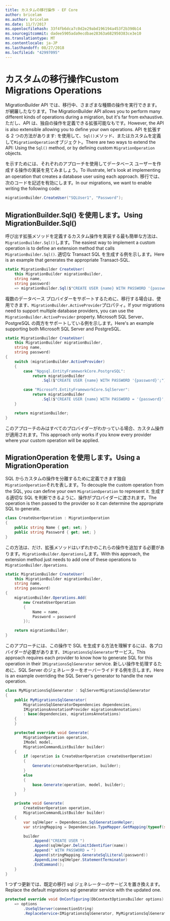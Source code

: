 ```yaml
---
title: カスタムの移行操作 - EF Core
author: bricelam
ms.author: bricelam
ms.date: 11/7/2017
ms.openlocfilehash: 33f4fb6dca7c0d2e29abd196194a453f2b390b14
ms.sourcegitcommit: dadee5905ada9ecdbae28363a682950383ce3e10
ms.translationtype: MT
ms.contentlocale: ja-JP
ms.lasthandoff: 08/27/2018
ms.locfileid: "42997095"
---
```

<a name="custom-migrations-operations"></a><span data-ttu-id="b8878-102">カスタムの移行操作</span><span class="sxs-lookup"><span data-stu-id="b8878-102">Custom Migrations Operations</span></span>
============================
<span data-ttu-id="b8878-103">MigrationBuilder API では、移行中、さまざまな種類の操作を実行できます。 が網羅したなります。</span><span class="sxs-lookup"><span data-stu-id="b8878-103">The MigrationBuilder API allows you to perform many different kinds of operations during a migration, but it's far from exhaustive.</span></span> <span data-ttu-id="b8878-104">ただし、API は、独自の操作を定義できる拡張可能なもです。</span><span class="sxs-lookup"><span data-stu-id="b8878-104">However, the API is also extensible allowing you to define your own operations.</span></span> <span data-ttu-id="b8878-105">API を拡張する 2 つの方法があります: を使用して、`Sql()`メソッド、またはカスタムを定義して`MigrationOperation`オブジェクト。</span><span class="sxs-lookup"><span data-stu-id="b8878-105">There are two ways to extend the API: Using the `Sql()` method, or by defining custom `MigrationOperation` objects.</span></span>

<span data-ttu-id="b8878-106">を示すためには、それぞれのアプローチを使用してデータベース ユーザーを作成する操作の実装を見てみましょう。</span><span class="sxs-lookup"><span data-stu-id="b8878-106">To illustrate, let's look at implementing an operation that creates a database user using each approach.</span></span> <span data-ttu-id="b8878-107">移行では、次のコードを記述を有効にします。</span><span class="sxs-lookup"><span data-stu-id="b8878-107">In our migrations, we want to enable writing the following code:</span></span>

``` csharp
migrationBuilder.CreateUser("SQLUser1", "Password");
```

<a name="using-migrationbuildersql"></a><span data-ttu-id="b8878-108">MigrationBuilder.Sql() を使用します。</span><span class="sxs-lookup"><span data-stu-id="b8878-108">Using MigrationBuilder.Sql()</span></span>
----------------------------
<span data-ttu-id="b8878-109">呼び出す拡張メソッドを定義するカスタム操作を実装する最も簡単な方法は、`MigrationBuilder.Sql()`します。</span><span class="sxs-lookup"><span data-stu-id="b8878-109">The easiest way to implement a custom operation is to define an extension method that calls `MigrationBuilder.Sql()`.</span></span>
<span data-ttu-id="b8878-110">適切な Transact SQL を生成する例を示します。</span><span class="sxs-lookup"><span data-stu-id="b8878-110">Here is an example that generates the appropriate Transact-SQL.</span></span>

``` csharp
static MigrationBuilder CreateUser(
    this MigrationBuilder migrationBuilder,
    string name,
    string password)
    => migrationBuilder.Sql($"CREATE USER {name} WITH PASSWORD '{password}';");
```

<span data-ttu-id="b8878-111">複数のデータベース プロバイダーをサポートするために、移行する場合は、使用できます、`MigrationBuilder.ActiveProvider`プロパティ。</span><span class="sxs-lookup"><span data-stu-id="b8878-111">If your migrations need to support multiple database providers, you can use the `MigrationBuilder.ActiveProvider` property.</span></span> <span data-ttu-id="b8878-112">Microsoft SQL Server、PostgreSQL の両方をサポートしている例を示します。</span><span class="sxs-lookup"><span data-stu-id="b8878-112">Here's an example supporting both Microsoft SQL Server and PostgreSQL.</span></span>

``` csharp
static MigrationBuilder CreateUser(
    this MigrationBuilder migrationBuilder,
    string name,
    string password)
{
    switch (migrationBuilder.ActiveProvider)
    {
        case "Npgsql.EntityFrameworkCore.PostgreSQL":
            return migrationBuilder
                .Sql($"CREATE USER {name} WITH PASSWORD '{password}';");

        case "Microsoft.EntityFrameworkCore.SqlServer":
            return migrationBuilder
                .Sql($"CREATE USER {name} WITH PASSWORD = '{password}';");
    }

    return migrationBuilder;
}
```

<span data-ttu-id="b8878-113">このアプローチのみはすべてのプロバイダーがわかっている場合、カスタム操作が適用されます。</span><span class="sxs-lookup"><span data-stu-id="b8878-113">This approach only works if you know every provider where your custom operation will be applied.</span></span>

<a name="using-a-migrationoperation"></a><span data-ttu-id="b8878-114">MigrationOperation を使用します。</span><span class="sxs-lookup"><span data-stu-id="b8878-114">Using a MigrationOperation</span></span>
---------------------------
<span data-ttu-id="b8878-115">SQL からカスタムの操作を分離するために定義できます独自`MigrationOperation`それを表します。</span><span class="sxs-lookup"><span data-stu-id="b8878-115">To decouple the custom operation from the SQL, you can define your own `MigrationOperation` to represent it.</span></span> <span data-ttu-id="b8878-116">生成する適切な SQL を判断できるように、操作がプロバイダーに渡されます。</span><span class="sxs-lookup"><span data-stu-id="b8878-116">The operation is then passed to the provider so it can determine the appropriate SQL to generate.</span></span>

``` csharp
class CreateUserOperation : MigrationOperation
{
    public string Name { get; set; }
    public string Password { get; set; }
}
```

<span data-ttu-id="b8878-117">この方法は、だけ、拡張メソッドはいずれかのこれらの操作を追加する必要があります。`MigrationBuilder.Operations`します。</span><span class="sxs-lookup"><span data-stu-id="b8878-117">With this approach, the extension method just needs to add one of these operations to `MigrationBuilder.Operations`.</span></span>

``` csharp
static MigrationBuilder CreateUser(
    this MigrationBuilder migrationBuilder,
    string name,
    string password)
{
    migrationBuilder.Operations.Add(
        new CreateUserOperation
        {
            Name = name,
            Password = password
        });

    return migrationBuilder;
}
```

<span data-ttu-id="b8878-118">このアプローチには、この操作で SQL を生成する方法を理解するには、各プロバイダーが必要があります、`IMigrationsSqlGenerator`サービス。</span><span class="sxs-lookup"><span data-stu-id="b8878-118">This approach requires each provider to know how to generate SQL for this operation in their `IMigrationsSqlGenerator` service.</span></span> <span data-ttu-id="b8878-119">新しい操作を処理するために、SQL Server のジェネレーターをオーバーライドする例を示します。</span><span class="sxs-lookup"><span data-stu-id="b8878-119">Here is an example overriding the SQL Server's generator to handle the new operation.</span></span>

``` csharp
class MyMigrationsSqlGenerator : SqlServerMigrationsSqlGenerator
{
    public MyMigrationsSqlGenerator(
        MigrationsSqlGeneratorDependencies dependencies,
        IMigrationsAnnotationProvider migrationsAnnotations)
        : base(dependencies, migrationsAnnotations)
    {
    }

    protected override void Generate(
        MigrationOperation operation,
        IModel model,
        MigrationCommandListBuilder builder)
    {
        if (operation is CreateUserOperation createUserOperation)
        {
            Generate(createUserOperation, builder);
        }
        else
        {
            base.Generate(operation, model, builder);
        }
    }

    private void Generate(
        CreateUserOperation operation,
        MigrationCommandListBuilder builder)
    {
        var sqlHelper = Dependencies.SqlGenerationHelper;
        var stringMapping = Dependencies.TypeMapper.GetMapping(typeof(string));

        builder
            .Append("CREATE USER ")
            .Append(sqlHelper.DelimitIdentifier(name))
            .Append(" WITH PASSWORD = ")
            .Append(stringMapping.GenerateSqlLiteral(password))
            .AppendLine(sqlHelper.StatementTerminator)
            .EndCommand();
    }
}
```

<span data-ttu-id="b8878-120">1 つずつ更新では、既定の移行 sql ジェネレーターのサービスを置き換えます。</span><span class="sxs-lookup"><span data-stu-id="b8878-120">Replace the default migrations sql generator service with the updated one.</span></span>

``` csharp
protected override void OnConfiguring(DbContextOptionsBuilder options)
    => options
        .UseSqlServer(connectionString)
        .ReplaceService<IMigrationsSqlGenerator, MyMigrationsSqlGenerator>();
```
